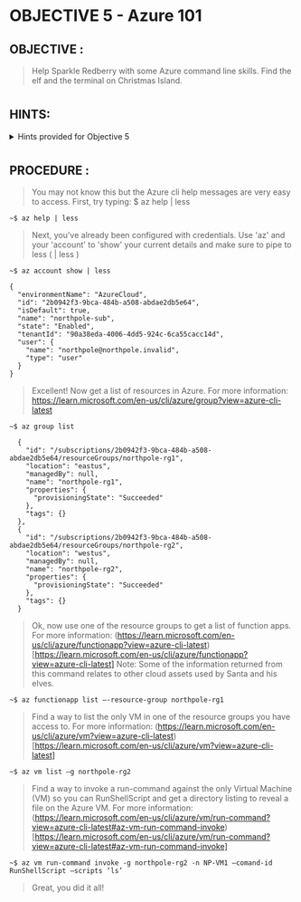 # OBJECTIVE 5 - Azure 101 #

## OBJECTIVE : ##
>Help Sparkle Redberry with some Azure command line skills.  Find the elf and the terminal on Christmas Island.
#  

## HINTS: ##
<details>
  <summary>Hints provided for Objective 5</summary>
  
>-	The Azure CLI tools come with a builtin help system, but Microsoft also provides this [handy cheatsheet](https://learn.microsoft.com/en-us/cli/azure/reference-index?view=azure-cli-latest).
</details>

#  

## PROCEDURE : ##

>You may not know this but the Azure cli help messages are very easy to access.  First, try typing: $ az help | less

`~$ az help | less`

>Next, you've already been configured with credentials. Use 'az' and your 'account' to 'show' your current details and make sure to pipe to less ( | less ) 

`~$ az account show | less`
```
{
  "environmentName": "AzureCloud",
  "id": "2b0942f3-9bca-484b-a508-abdae2db5e64",
  "isDefault": true,
  "name": "northpole-sub",
  "state": "Enabled",
  "tenantId": "90a38eda-4006-4dd5-924c-6ca55cacc14d",
  "user": {
    "name": "northpole@northpole.invalid",
    "type": "user"
  }
}
```

>Excellent! Now get a list of resources in Azure.  For more information: https://learn.microsoft.com/en-us/cli/azure/group?view=azure-cli-latest

`~$ az group list`

```
  {
    "id": "/subscriptions/2b0942f3-9bca-484b-a508-abdae2db5e64/resourceGroups/northpole-rg1",
    "location": "eastus",
    "managedBy": null,
    "name": "northpole-rg1",
    "properties": {
      "provisioningState": "Succeeded"
    },
    "tags": {}
  },
  {
    "id": "/subscriptions/2b0942f3-9bca-484b-a508-abdae2db5e64/resourceGroups/northpole-rg2",
    "location": "westus",
    "managedBy": null,
    "name": "northpole-rg2",
    "properties": {
      "provisioningState": "Succeeded"
    },
    "tags": {}
  }
```

> Ok, now use one of the resource groups to get a list of function apps. For more information:
(https://learn.microsoft.com/en-us/cli/azure/functionapp?view=azure-cli-latest)[https://learn.microsoft.com/en-us/cli/azure/functionapp?view=azure-cli-latest]
Note: Some of the information returned from this command relates to other cloud assets used by Santa and his elves.

`~$ az functionapp list –-resource-group northpole-rg1`

>Find a way to list the only VM in one of the resource groups you have access to.
>For more information: (https://learn.microsoft.com/en-us/cli/azure/vm?view=azure-cli-latest)[https://learn.microsoft.com/en-us/cli/azure/vm?view=azure-cli-latest]

`~$ az vm list –g northpole-rg2`

>Find a way to invoke a run-command against the only Virtual Machine (VM) so you can RunShellScript and get a directory listing to reveal a file on the Azure VM.
>For more information: (https://learn.microsoft.com/en-us/cli/azure/vm/run-command?view=azure-cli-latest#az-vm-run-command-invoke)[https://learn.microsoft.com/en-us/cli/azure/vm/run-command?view=azure-cli-latest#az-vm-run-command-invoke]

`~$ az vm run-command invoke -g northpole-rg2 -n NP-VM1 –comand-id RunShellScript –scripts ‘ls’`

>Great, you did it all!

